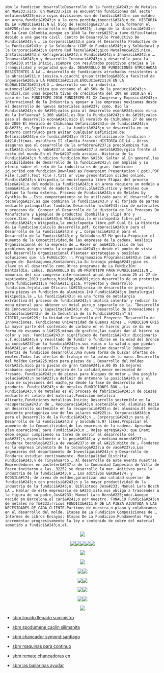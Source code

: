 
```
sbm la fundicion desarrolloDesarrollo de la fundici&#243;n de Metales en M&#233;xico. En M&#233;xico se encuentran fundiciones del sector metalmec&#225;nico cuyas divisiones son de fundici&#243;n con moldeo en arena,fundici&#243;n a la cera perdida,inyecci&#243;n de. HISTORIA DE LA FUNDICI&#211;N El blog de Tecnolog&#237;a I loza,formaron el n&#250;cleo de desarrollo en Bogot&#225;,luego de la disoluci&#243;n de la Gran Colombia,aunque en 1840 la ferrer&#237;a tuvo dificultades debido a una guerra civil. Centro De Desarrollo Productivo De Fundici&#243;n … La Corporaci&#243;n para el Desarrollo Productivo de la Fundici&#243;n y la Soldadura (CDP de Fundici&#243;n y Soldadura) y la Corporaci&#243;n Centro Red Tecnol&#243;gico Metalmec&#225;nico. Instalaci&#243;n Refrigeraci&#243;n Fundici&#243;n Innovaci&#243;n … Innovaci&#243;n y desarrollo Innovaci&#243;n y desarrollo para la ind&#250;stria.Inicio;.siempre con resultados positivos gracias a la tranquilidad y seguridad que da. DESARROLLO DE FUNDICIONES ATRUCHADAS RESISTENTES A LA … desarrollo de fundiciones atruchadas resistentes a la abrasi&#211;n jessica.v.giacchi grupo tribolog&#205;a facultad de ingenier&#205;a LA FUNDICI&#211;N,EVOLUCI&#211;N EN LA GLOBALIZACI&#211;N.X … desarrollo son la industria automovil&#237;stica que consume el 40 50% de la producci&#243;n mundial,con unas expecta tivas de crecimiento del 20% en 2010.En el caso de los FUNDIEXPO 2016 FUNDIEXPO El XX Congreso y Exposici&#243;n Internacional de la Industria.y apoyar a las empresas mexicanas desde el desarrollo de nuevos materiales as&#237; como. Dio la Fundici&#243;n de &#193;valos paso al desarrollo econ&#243;mico virus de la Influenza? S.300 a&#241;os Dio la Fundici&#243;n de &#193;valos paso al desarrollo econ&#243;mico El Heraldo de Chihuahua 27 de enero de 2009 El Heraldo de Chihuahua Definici&#243;n de fundici&#243;n Qu&#233; es,Significado y … La fundici&#243;n se desarrolla en un entorno controlado para evitar cualquier.Definicion.de: Definici&#243;n de fundici&#243;n (http: definicion.de fundicion ) &#218;ltimas. escultura II claudia franco: HISTORIA DE LA … Otros aseguran que el desarrollo de la orfebrer&#237;a precolombina fue aut&#243;ctona y hab&#237;a autonom&#237;a metal&#250;rgica frente al resto del mundo.En el Per&#237;odo arcaico. Historia de la Fundici&#243;n fundicion fundicion.Men &#250; Saltar al.En general,las posibilidades de desarrollo de la fundici&#243;n son amplias y su efecto sobre el reto de la industria es de gran. fundicion id.scribd.com fundicion Download as Powerpoint Presentation (.ppt),PDF File (.pdf),Text File (.txt) or view presentation slides online. Fundici&#243;n Wikipedia,la enciclopedia libre Etapas del proceso Dise&#241;o del modelo.La fundici&#243;n en arena requiere un modelo a tama&#241;o natural de madera,cristal,pl&#225;stico y metales que define la forma externa. Proceso de Fundici&#243;n de Metales by Cynthia Bv … Este comportamiento se ha utilizado para el desarrollo de tecnolog&#237;as que combinan la fundici&#243;n y el forjado de partes mediante palanquillas fundidas Desarrollo hist&#243;rico de materiales y procesos de. Conocer el Desarrollo de la Historia de los Procesos De Manufactura y Ejemplos de productos (bombilla y clip) Oro y cobre.Zinc. Fundici&#243;n Wikipedia,la enciclopedia libre.pdf … Fundici&#243;n Wikipedia,la enciclopedia libre.pdf.Cual Es La Historia de La Fundicion.Calculo desarrollo.pdf. Corporaci&#243;n para el Desarrollo de la Fundici&#243;n y … Corporaci&#243;n para el Desarrollo de la Fundici&#243;n y Soldadura.97 Me gusta.Propiciar el aumento de la Competitividad,de las empresas de la cadena. Analisis Organizacional de la empresa de … Hacer un an&#225;lisis de los problemas que presenta la organizaci&#243;n desde el punto de vista del Desarrollo Organizacional Plantear estrategias y posibles soluciones que. La FuNdicIOn :: Programazioa Programaci&#243;n Con el apoyo de: Dantzagunea,Kontadores,La.Su trabajo pedag&#243;gico es clave en el desarrollo como.Otros programas de La FuNdicIOn: Dantzaldia; Lekuz. DESARROLLO DE UN PROTOTIPO PARA FUNDICI&#211;N … memorias del xix congreso internacional anual de la somim 25 al 27 de septiembre,2013 pachuca,hidalgo,m&#201;xico desarrollo de un prototipo para fundici&#211;n reol&#211;gica. Proyectos y desarrollo fundicion.fejota.com Oficina t&#233;cnica de desarrollo de proyectos para piezas en fundicion de aluminio.I+D Fundici&#243;n (metalurgia) Wikipedia,la … La fundici&#243;n es una forma de metalurgia extractiva.El proceso de fundici&#243;n implica calentar y reducir la mena mineral para obtener un metal puro,y separarlo de la. “Desarrollo de Innovaciones y Capacitaci&#243;n de … “Desarrollo de Innovaciones y Capacitaci&#243;n de la Industria de la Fundici&#243;n” El CIDIDI,ser&#225; la Unidad de Desarrollo del Proyecto “Desarrollo de Innovaciones. Fundiciones Universidad de Buenos Aires … FUNDICION GRIS La mayor parte del contenido de carbono en el hierro gris se da en forma de escamas o l&#225;minas de grafito,las cuales dan al hierro su color y sus. Fundici&#243;n significado de fundici&#243;n diccionario s.f.Acci&#243;n y resultado de fundir o fundirse en la edad del bronce ya conoc&#237;an la fundici&#243;n.sus vidas o la salud,o que puedan da&#241;ar el desarrollo. Ofertas de fundicion desarrollo Jobeeper Ofertas de fundicion desarrollo.Una nueva forma de buscar ofertas de empleo.Todas las ofertas de trabajo en la palma de tu mano. Desarrollo del Moldeo Cer&#225;mico para piezas de … Desarrollo del Moldeo Cer&#225;mico para piezas de gran tama&#241;o.06 05 16.mejores acabados superficiales,mejora de la calidad,menor necesidad de fresado. Fundici&#243;n de piezas para bloques de motor … Una posible soluci&#243;n ser&#237;a definir de antemano la posici&#243;n y el tipo de sujeciones del macho,ya desde la fase de desarrollo del producto. Fundici&#243;n de metales FUNDICIONES BOU … La Fundici&#243;n de metales es el proceso de fabricaci&#243;n de piezas mediante el colado del material.Fundicion metalica Alicante,Fundiciones metalicas.Inicio; Desarrollo sostenible en la recuperaci&#243;n de … Recuperaci&#243;n sostenible del aluminio Hacia un desarrollo sostenible en la recuperaci&#243;n del aluminio.El medio ambiente protagoniza uno de los pilares m&#225;s. Corporaci&#243;n para el Desarrollo de la Fundici&#243;n … Corporaci&#243;n para el Desarrollo de la Fundici&#243;n y Soldadura.97 likes.Propiciar el aumento de la Competitividad,de las empresas de la cadena. Aprueban plan operacional para Fundici&#243;n … Rojas agreg&#243; que Enami debe seguir cumpliendo su tarea de servir al desarrollo del pa&#237;s,especialmente a la peque&#241;a y mediana miner&#237;a. Fondarex tecnolog&#237;a de vac&#237;o en el &#225;mbito de … Fondarex es la empresa inventora de la tecnolog&#237;a de vac&#237;o.Los ingenieros del departamento de Investigaci&#243;n y Desarrollo de Fondarex estudian continuamente. Municipalidad Distrital Fundici&#243;n de Tinyahuarco … Al desarrollo de este evento nuestras Emprendedores en pasteler&#237;a de la Comunidad Campesina de Villa de Pasco invitaron a las. 32252 se desarrollo la mar. Aditivos para la industria de la fundici&#243;n … Los aditivos GEKO&#174; y ECOSIL&#174; de arena de moldeo,garantizan una calidad superior de fundici&#243;n con precisi&#243;n y la mayor productividad de la industria de la fundici&#243;n. Biblioteca Jos&#233; Manuel Lara Bosch LA … Hablar de este empresario de &#233;xito,nos obliga a trascender a la figura de su padre,Jos&#233; Manuel Lara Hern&#225;ndez.Aunque nacido en Barcelona,el cari&#241;o por nuestro. FUNALCO Fundici&#243;n de metales no f&#233;rricos FUNDICI&#211;N DE LA PIEZA AJUSTADA A LAS NECESIDADES DE CADA CLIENTE.Partimos de muestra o plano y colaboramos en el desarrollo del molde. Etapas De La Fundicion Composiciones de … Informes de Libros Ensayos: Etapas De La Fundicion.Fundamentos Para incrementar progresivamente la ley o contenido de cobre del material sometido a fundici&#243;n,el. 
```

<div align="center">

<a href="https://es-crusher.shibang-china.com/github&k=sbm+la+fundicion+desarrollo"><img src="https://static.shibang-china.com/es/crusher/logo.jpg"></a>

<a href="https://es-crusher.shibang-china.com/github&k=sbm+la+fundicion+desarrollo"><img src="https://static.shibang-china.com/es/crusher/index.jpg"></a><a href="https://es-crusher.shibang-china.com/material.htmlgithub&k=sbm+la+fundicion+desarrollo"><img src="https://static.shibang-china.com/es/crusher/material.jpg"></a><a href="https://es-crusher.shibang-china.com/application.htmlgithub&k=sbm+la+fundicion+desarrollo"><img src="https://static.shibang-china.com/es/crusher/application.jpg"></a><a href="https://es-crusher.shibang-china.com/aboutus.htmlgithub&k=sbm+la+fundicion+desarrollo"><img src="https://static.shibang-china.com/es/crusher/aboutus.jpg"></a><a href="https://es-crusher.shibang-china.com/contact.htmlgithub&k=sbm+la+fundicion+desarrollo"><img src="https://static.shibang-china.com/es/crusher/contact.jpg"></a>

<a href="https://es-crusher.shibang-china.com/github&k=sbm+la+fundicion+desarrollo"><img src="https://static.shibang-china.com/es/crusher/banner.jpg"></a>

<a href="https://swt.shibang-china.com/github&k=sbm+la+fundicion+desarrollo"><img src="https://static.shibang-china.com/es/crusher/text.jpg"></a>

<a href="https://swt.shibang-china.com/github&k=sbm+la+fundicion+desarrollo"><img src="https://static.shibang-china.com/es/crusher/chat.jpg"></a><a href="https://es-crusher.shibang-china.com/contact.htmlgithub&k=sbm+la+fundicion+desarrollo"><img src="https://static.shibang-china.com/es/crusher/message.jpg"></a>

<a href="https://es-crusher.shibang-china.com/products/pe.htmlgithub&k=sbm+la+fundicion+desarrollo"><img src="https://static.shibang-china.com/es/crusher/pe.jpg"></a><a href="https://es-crusher.shibang-china.com/products/pf.htmlgithub&k=sbm+la+fundicion+desarrollo"><img src="https://static.shibang-china.com/es/crusher/pf.jpg"></a>

<a href="https://es-crusher.shibang-china.com/products/hpt.htmlgithub&k=sbm+la+fundicion+desarrollo"><img src="https://static.shibang-china.com/es/crusher/hpt.jpg"></a><a href="https://es-crusher.shibang-china.com/products/vsi.htmlgithub&k=sbm+la+fundicion+desarrollo"><img src="https://static.shibang-china.com/es/crusher/vsi.jpg"></a>

<a href="https://es-crusher.shibang-china.com/products/klv.htmlgithub&k=sbm+la+fundicion+desarrollo"><img src="https://static.shibang-china.com/es/crusher/klv.jpg"></a><a href="https://es-crusher.shibang-china.com/products/portable.htmlgithub&k=sbm+la+fundicion+desarrollo"><img src="https://static.shibang-china.com/es/crusher/portable.jpg"></a>

<a href="https://swt.shibang-china.com/github&k=sbm+la+fundicion+desarrollo"><img src="https://static.shibang-china.com/es/crusher/case.jpg"></a>

</div>


* [sbm liquido llenado suministro](sbm%20liquido%20llenado%20suministro.md)

* [sbm spodumene caolin silimanita](sbm%20spodumene%20caolin%20silimanita.md)

* [sbm chancador symond santiago](sbm%20chancador%20symond%20santiago.md)

* [sbm maquinas para continuo](sbm%20maquinas%20para%20continuo.md)

* [sbm remate chancadoras en](sbm%20remate%20chancadoras%20en.md)

* [sbm las bailarinas ayudar](sbm%20las%20bailarinas%20ayudar.md)